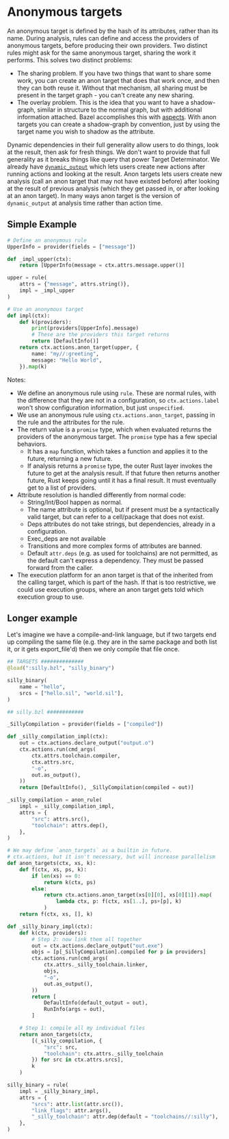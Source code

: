 # Anonymous targets

An anonymous target is defined by the hash of its attributes, rather than its name. During analysis, rules can define and access the providers of anonymous targets, before producing their own providers. Two distinct rules might ask for the same anonymous target, sharing the work it performs. This solves two distinct problems:

* The sharing problem. If you have two things that want to share some work, you can create an anon target that does that work once, and then they can both reuse it. Without that mechanism, all sharing must be present in the target graph - you can't create any new sharing.
* The overlay problem. This is the idea that you want to have a shadow-graph, similar in structure to the normal graph, but with additional information attached. Bazel accomplishes this with [aspects](https://bazel.build/extending/aspects). With anon targets you can create a shadow-graph by convention, just by using the target name you wish to shadow as the attribute.

Dynamic dependencies in their full generality allow users to do things, look at the result, then ask for fresh things. We don't want to provide that full generality as it breaks things like query that power Target Determinator. We already have [`dynamic_output`](dynamic_dependencies.md) which lets users create new actions after running actions and looking at the result. Anon targets lets users create new analysis (call an anon target that may not have existed before) after looking at the result of previous analysis (which they get passed in, or after looking at an anon target). In many ways anon target is the version of `dynamic_output` at analysis time rather than action time.

## Simple Example


```python
# Define an anonymous rule
UpperInfo = provider(fields = ["message"])

def _impl_upper(ctx):
    return [UpperInfo(message = ctx.attrs.message.upper()]

upper = rule(
    attrs = {"message", attrs.string()},
    impl = _impl_upper
)

# Use an anonymous target
def impl(ctx):
    def k(providers):
        print(providers[UpperInfo].message)
        # These are the providers this target returns
        return [DefaultInfo()]
    return ctx.actions.anon_target(upper, {
        name: "my//:greeting",
        message: "Hello World",
    }).map(k)
```

Notes:

* We define an anonymous rule using `rule`. These are normal rules, with the difference that they are not in a configuration, so `ctx.actions.label` won't show configuration information, but just `unspecified`.
* We use an anonymous rule using `ctx.actions.anon_target`, passing in the rule and the attributes for the rule.
* The return value is a `promise` type, which when evaluated returns the providers of the anonymous target. The `promise` type has a few special behaviors.
    * It has a `map` function, which takes a function and applies it to the future, returning a new future.
    * If analysis returns a `promise` type, the outer Rust layer invokes the future to get at the analysis result. If that future then returns another future, Rust keeps going until it has a final result. It must eventually get to a list of providers.
* Attribute resolution is handled differently from normal code:
    * String/Int/Bool happen as normal.
    * The name attribute is optional, but if present must be a syntactically valid target, but can refer to a cell/package that does not exist.
    * Deps attributes do not take strings, but dependencies, already in a configuration.
    * Exec_deps are not available
    * Transitions and more complex forms of attributes are banned.
    * Default `attr.deps` (e.g. as used for toolchains) are not permitted, as the default can't express a dependency. They must be passed forward from the caller.
* The execution platform for an anon target is that of the inherited from the calling target, which is part of the hash. If that is too restrictive, we could use execution groups, where an anon target gets told which execution group to use.


## Longer example

Let's imagine we have a compile-and-link language, but if two targets end up compiling the same file (e.g. they are in the same package and both list it, or it gets export_file'd) then we only compile that file once.


```python
## TARGETS ##############
@load(":silly.bzl", "silly_binary")

silly_binary(
    name = "hello",
    srcs = ["hello.sil", "world.sil"],
)

## silly.bzl ############

_SillyCompilation = provider(fields = ["compiled"])

def _silly_compilation_impl(ctx):
    out = ctx.actions.declare_output("output.o")
    ctx.actions.run(cmd_args(
        ctx.attrs.toolchain.compiler,
        ctx.attrs.src,
        "-o",
        out.as_output(),
    ))
    return [DefaultInfo(), _SillyCompilation(compiled = out)]

_silly_compilation = anon_rule(
    impl = _silly_compilation_impl,
    attrs = {
        "src": attrs.src(),
        "toolchain": attrs.dep(),
    },
)

# We may define `anon_targets` as a builtin in future.
# ctx.actions, but it isn't necessary, but will increase parallelism
def anon_targets(ctx, xs, k):
    def f(ctx, xs, ps, k):
        if len(xs) == 0:
            return k(ctx, ps)
        else:
            return ctx.actions.anon_target(xs[0][0], xs[0][1]).map(
                lambda ctx, p: f(ctx, xs[1..], ps+[p], k)
            )
    return f(ctx, xs, [], k)

def _silly_binary_impl(ctx):
    def k(ctx, providers):
        # Step 2: now link them all together
        out = ctx.actions.declare_output("out.exe")
        objs = [p[_SillyCompilation].compiled for p in providers]
        ctx.actions.run(cmd_args(
            ctx.attrs._silly_toolchain.linker,
            objs,
            "-o",
            out.as_output(),
        ))
        return [
            DefaultInfo(default_output = out),
            RunInfo(args = out),
        ]

    # Step 1: compile all my individual files
    return anon_targets(ctx,
        [(_silly_compilation, {
            "src": src,
            "toolchain": ctx.attrs._silly_toolchain
        }) for src in ctx.attrs.srcs],
        k
    )

silly_binary = rule(
    impl = _silly_binary_impl,
    attrs = {
        "srcs": attr.list(attr.src()),
        "link_flags": attr.args(),
        "_silly_toolchain": attr.dep(default = "toolchains//:silly"),
    },
)
```
